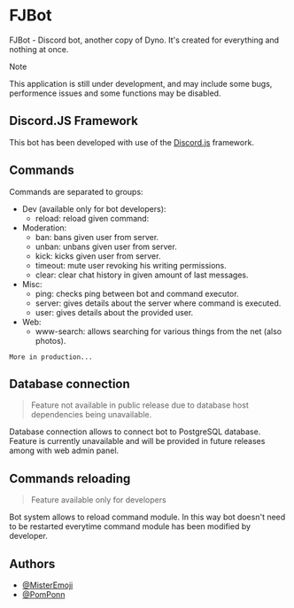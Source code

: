 # FJBot
FJBot - Discord bot, another copy of Dyno. It's created for everything and nothing at once.

> [!NOTE]
> This application is still under development, and may include some bugs, performence issues and some functions may be disabled.

## Discord.JS Framework

This bot has been developed with use of the [Discord.js](https://discord.js.org/) framework.

## Commands
Commands are separated to groups:
- Dev (available only for bot developers):
  - reload: reload given command:
- Moderation:
  - ban: bans given user from server.
  - unban: unbans given user from server.
  - kick: kicks given user from server.
  - timeout: mute user revoking his writing permissions.
  - clear: clear chat history in given amount of last messages.
- Misc:
  - ping: checks ping between bot and command executor.
  - server: gives details about the server where command is executed.
  - user: gives details about the provided user.
- Web:
  - www-search: allows searching for various things from the net (also photos).

`More in production...`

## Database connection

> Feature not available in public release due to database host dependencies being unavailable.

Database connection allows to connect bot to PostgreSQL database. Feature is currently unavailable and will be provided in future releases among with web admin panel.

## Commands reloading

> Feature available only for developers

Bot system allows to reload command module. In this way bot doesn't need to be restarted everytime command module has been modified by developer.

## Authors
- [@MisterEmoji](https://github.com/MisterEmoji) 
- [@PomPonn](https://github.com/PomPonn)
